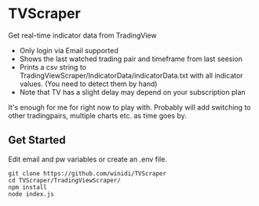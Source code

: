 # TVScraper
Get real-time indicator data from TradingView

- Only login via Email supported
- Shows the last watched trading pair and timeframe from last seesion
- Prints a csv string to TradingViewScraper/IndicatorData/indicatorData.txt with all indicator values. (You need to detect them by hand)
- Note that TV has a slight delay may depend on your subscription plan

It's enough for me for right now to play with. Probably will add switching to other tradingpairs, multiple charts etc. as time goes by.

## Get Started

Edit email and pw variables or create an .env file.

```
git clone https://github.com/winidi/TVScraper
cd TVScraper/TradingViewScraper/
npm install
node index.js
```
